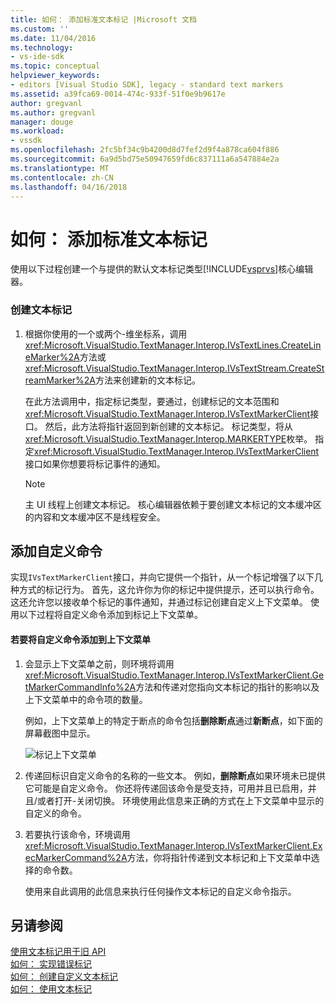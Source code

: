 ```yaml
---
title: 如何： 添加标准文本标记 |Microsoft 文档
ms.custom: ''
ms.date: 11/04/2016
ms.technology:
- vs-ide-sdk
ms.topic: conceptual
helpviewer_keywords:
- editors [Visual Studio SDK], legacy - standard text markers
ms.assetid: a39fca69-0014-474c-933f-51f0e9b9617e
author: gregvanl
ms.author: gregvanl
manager: douge
ms.workload:
- vssdk
ms.openlocfilehash: 2fc5bf34c9b4200d8d7fef2d9f4a878ca604f886
ms.sourcegitcommit: 6a9d5bd75e50947659fd6c837111a6a547884e2a
ms.translationtype: MT
ms.contentlocale: zh-CN
ms.lasthandoff: 04/16/2018
---
```

# <a name="how-to-add-standard-text-markers"></a>如何： 添加标准文本标记
使用以下过程创建一个与提供的默认文本标记类型[!INCLUDE[vsprvs](../code-quality/includes/vsprvs_md.md)]核心编辑器。  
  
### <a name="to-create-a-text-marker"></a>创建文本标记  
  
1.  根据你使用的一个或两个-维坐标系，调用<xref:Microsoft.VisualStudio.TextManager.Interop.IVsTextLines.CreateLineMarker%2A>方法或<xref:Microsoft.VisualStudio.TextManager.Interop.IVsTextStream.CreateStreamMarker%2A>方法来创建新的文本标记。  
  
     在此方法调用中，指定标记类型，要通过，创建标记的文本范围和<xref:Microsoft.VisualStudio.TextManager.Interop.IVsTextMarkerClient>接口。 然后，此方法将指针返回到新创建的文本标记。 标记类型，将从<xref:Microsoft.VisualStudio.TextManager.Interop.MARKERTYPE>枚举。 指定<xref:Microsoft.VisualStudio.TextManager.Interop.IVsTextMarkerClient>接口如果你想要将标记事件的通知。  
  
    > [!NOTE]
    >  主 UI 线程上创建文本标记。 核心编辑器依赖于要创建文本标记的文本缓冲区的内容和文本缓冲区不是线程安全。  
  
## <a name="adding-a-custom-command"></a>添加自定义命令  
 实现`IVsTextMarkerClient`接口，并向它提供一个指针，从一个标记增强了以下几种方式的标记行为。 首先，这允许你为你的标记中提供提示，还可以执行命令。 这还允许您以接收单个标记的事件通知，并通过标记创建自定义上下文菜单。 使用以下过程将自定义命令添加到标记上下文菜单。  
  
#### <a name="to-add-a-custom-command-to-the-context-menu"></a>若要将自定义命令添加到上下文菜单  
  
1.  会显示上下文菜单之前，则环境将调用<xref:Microsoft.VisualStudio.TextManager.Interop.IVsTextMarkerClient.GetMarkerCommandInfo%2A>方法和传递对您指向文本标记的指针的影响以及上下文菜单中的命令项的数量。  
  
     例如，上下文菜单上的特定于断点的命令包括**删除断点**通过**新断点**，如下面的屏幕截图中显示。  
  
     ![标记上下文菜单](../extensibility/media/vsmarkercontextmenu.gif "vsMarkercontextmenu")  
  
2.  传递回标识自定义命令的名称的一些文本。 例如，**删除断点**如果环境未已提供它可能是自定义命令。 你还将传递回该命令是受支持，可用并且已启用，并且/或者打开-关闭切换。 环境使用此信息来正确的方式在上下文菜单中显示的自定义的命令。  
  
3.  若要执行该命令，环境调用<xref:Microsoft.VisualStudio.TextManager.Interop.IVsTextMarkerClient.ExecMarkerCommand%2A>方法，你将指针传递到文本标记和上下文菜单中选择的命令数。  
  
     使用来自此调用的此信息来执行任何操作文本标记的自定义命令指示。  
  
## <a name="see-also"></a>另请参阅  
 [使用文本标记用于旧 API](../extensibility/using-text-markers-with-the-legacy-api.md)   
 [如何： 实现错误标记](../extensibility/how-to-implement-error-markers.md)   
 [如何： 创建自定义文本标记](../extensibility/how-to-create-custom-text-markers.md)   
 [如何： 使用文本标记](../extensibility/how-to-use-text-markers.md)